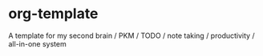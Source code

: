 # org-template
A template for my second brain / PKM / TODO / note taking / productivity / all-in-one system
